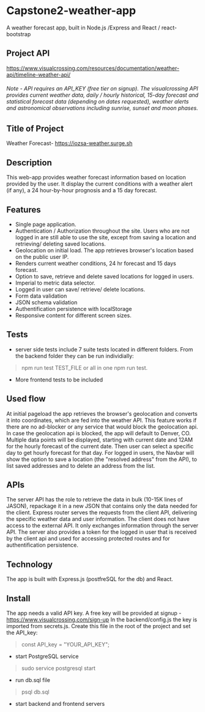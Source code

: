 # Capstone2-weather-app
A weather forecast app, built in Node.js /Express and React / react-bootstrap

## Project API
https://www.visualcrossing.com/resources/documentation/weather-api/timeline-weather-api/
###### Note - API requires an API_KEY (free tier on signup). The visualcrossing API provides current weather data, daily / hourly historical, 15-day forecast and statistical forecast data (depending on dates requested), weather alerts and astronomical observations including sunrise, sunset and moon phases. ######


## Title of Project
Weather Forecast- https://iozsa-weather.surge.sh

## Description
This web-app provides weather forecast information based on location provided by the user. It display the current conditions with a weather alert (if any), a 24 hour-by-hour prognosis and a 15 day forecast.

## Features
- Single page application.
- Authentication / Authorization throughout the site. Users who are not logged in are still able to use the site, except from saving a location and retrieving/ deleting saved locations.
- Geolocation on initial load. The app retrieves browser's location based on the public user IP.
- Renders current weather conditions, 24 hr forecast and 15 days forecast.
- Option to save, retrieve and delete saved locations for logged in users.
- Imperial to metric data selector.
- Logged in user can save/ retrieve/ delete locations.
- Form data validation
- JSON schema validation
- Authentification persistence with localStorage
- Responsive content for different screen sizes.

## Tests
- server side tests include 7 suite tests located in different folders. From the backend folder they can be run individially:
> npm run test TEST_FILE
or all in one 
> npm run test.
- More frontend tests to be included

## Used flow
At initial pageload the app retrieves the browser's geolocation and converts it into coordinates, which are fed into the weather API. This feature works if there are no ad-blocker or any service that would block the geolocation api. In case the geolocation api is blocked, the app will default to Denver, CO.
Multiple data points will be displayed, starting with current date and 12AM for the hourly forecast of the current date. Then user can select a specific day to get hourly forecast for that day.
For logged in users, the Navbar will show the option to save a location (the "resolved address" from the API), to list saved addresses and to delete an address from the list.

## APIs
The server API has the role to retrieve the data in bulk (10-15K lines of JASON), repackage it in a new JSON that contains only the data needed for the client. Express router serves the requests from the client API, delivering the specific weather data and user information. The client does not have access to the external API. It only exchanges information through the server API. The server also provides a token for the logged in user that is received by the client api and used for accessing protected routes and for authentification persistence.

## Technology
The app is built with Express.js (postfreSQL for the db) and React.

## Install
The app needs a valid API key. A free key will be provided at signup - https://www.visualcrossing.com/sign-up
In the backend/config.js the key is imported from secrets.js. Create this file in the root of the project and set the API_key:
> const API_key = "YOUR_API_KEY";
- start PostgreSQL service
> sudo service postgresql start
- run db.sql file
> psql db.sql
- start backend and frontend servers
